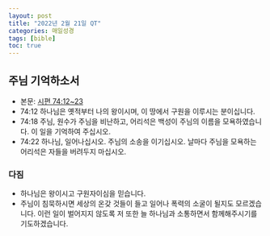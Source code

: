 ```yaml
---
layout: post
title: "2022년 2월 21일 QT"
categories: 매일성경
tags: [bible]
toc: true
---
```


## 주님 기억하소서
- 본문: [시편 74:12~23](https://www.bskorea.or.kr/bible/korbibReadpage.php?version=SAENEW&book=psa&chap=74&sec=12&cVersion=&fontSize=15px&fontWeight=normal#focus)
- 74:12 하나님은 옛적부터 나의 왕이시며, 이 땅에서 구원을 이루시는 분이십니다.
- 74:18 주님, 원수가 주님을 비난하고, 어리석은 백성이 주님의 이름을 모욕하였습니다. 이 일을 기억하여 주십시오.
- 74:22 하나님, 일어나십시오. 주님의 소송을 이기십시오. 날마다 주님을 모욕하는 어리석은 자들을 버려두지 마십시오.

### 다짐
- 하나님은 왕이시고 구원자이심을 믿습니다.
- 주님이 침묵하시면 세상의 온갖 것들이 들고 일어나 폭력의 소굴이 될지도 모르겠습니다. 
  이런 일이 벌어지지 않도록 저 또한 늘 하나님과 소통하면서 함께해주시기를 기도하겠습니다.
